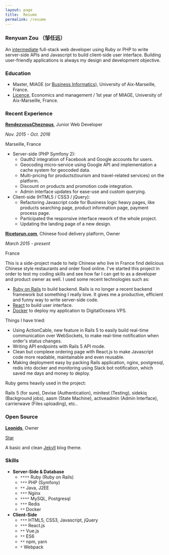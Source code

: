 ```yaml
---
layout: page
title:  Resume
permalink: /resume
---
```


### Renyuan Zou （邹任远）

An [intermediate](https://www.quora.com/Whats-the-difference-between-a-Junior-Intermediate-Senior-developer) full-stack web developer using Ruby or PHP to write server-side APIs and Javascript to build client-side user interface. Building user-friendly applications is always my design and development objective.

### Education

- Master, MIAGE (or [Business Informatics](https://en.wikipedia.org/wiki/Master_of_Business_Informatics)), University of Aix-Marseille, France.
- [Licence](https://en.wikipedia.org/wiki/Licence_Master_Doctorat), Economics and management / 1st year of MIAGE, University of Aix-Marseille, France.

### Recent Experience

**[RendezvousCheznous](https://www.rendezvouscheznous.com/)**, Junior Web Developer

*Nov. 2015 - Oct. 2016*

Marseille, France

- Server-side (PHP Symfony 2):
  - Oauth2 integration of Facebook and Google accounts for users.
  - Geocoding micro-service using Google API and implementation a cache system for geocoded data.
  - Multi-pricing for products(tourism and travel-related services) on the platform.
  - Discount on products and promotion code integration.
  - Admin interface updates for ease-use and custom querying.
- Client-side (HTML5 / CSS3 / jQuery):
  - Refactoring Javascript code for Business logic heavy pages, like products searching page, product information page, payment process page.
  - Participated the responsive interface rework of the whole project.
  - Updating the landing page of a new design.


**[Ricetorun.com](https://www.ricetorun.com/)**, Chinese food delivery platform, Owner

*March 2015 - present*

France

This is a side-project made to help Chinese who live in France find delicious Chinese style restaurants and order food online. I've started this project in order to test my coding skills and see how far I can get to as a developer and product owner as well. I used some recent technologies such as:

- [Ruby on Rails](http://rubyonrails.org/) to build backend. Rails is no longer a recent backend framework but something I really love. It gives me a productive, efficient and funny way to write server-side code.
- [React](https://facebook.github.io/react/) to build user interface.
- [Docker](https://www.docker.com/) to deploy my application to DigitalOceans VPS.

Things I have tried:

- Using ActionCable, new feature in Rails 5 to easily build real-time communication over WebSockets, to make real-time notification when order's status changes.
- Writing API endpoints with Rails 5 API mode.
- Clean but complexe ordering page with React.js to make Javascript code more readable, maintainable and even reusable.
- Making deployment easy by packing Rails application, nginx, postgresql, redis into docker and monitoring using Slack bot notification, which saved me days and money to deploy.

Ruby gems heavily used in the project:

Rails 5 (for sure), Devise (Authentication), minitest (Testing), sidekiq (Background jobs), aasm (State Machine), activeadmin (Admin Interface), carrierwave (Files uploading), etc..

### Open Source

**[Leonids](https://github.com/renyuanz/leonids)**, Owner

<!-- Place this tag where you want the button to render. -->
<a class="github-button" href="https://github.com/renyuanz/leonids" data-icon="octicon-star" data-style="mega" data-count-href="/renyuanz/leonids/stargazers" data-count-api="/repos/renyuanz/leonids#stargazers_count" data-count-aria-label="# stargazers on GitHub" aria-label="Star renyuanz/leonids on GitHub">Star</a>

A basic and clean [Jekyll](https://jekyllrb.com/) blog theme.

### Skills

- **Server-Side & Database**
  - `****`  Ruby (Ruby on Rails)
  - `***`   PHP (Symfony)
  - `**`    Java, J2EE
  - `***`   Nginx
  - `****`  MySQL, Postgresql
  - `***`   Redis
  - `**`    Docker
- **Client-Side**
  - `***`   HTML5, CSS3, Javascript, jQuery
  - `***`   React.js
  - `**`    Vue.js
  - `**`    ES6
  - `**`    npm, yarn
  - `*`     Webpack

<!-- Place this tag in your head or just before your close body tag. -->
<script async defer src="https://buttons.github.io/buttons.js"></script>
